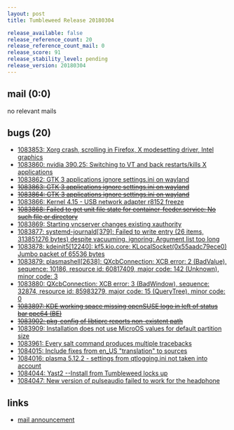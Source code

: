 ```yaml
---
layout: post
title: Tumbleweed Release 20180304

release_available: false
release_reference_count: 20
release_reference_count_mail: 0
release_score: 91
release_stability_level: pending
release_version: 20180304
---
```


## mail (0:0)

no relevant mails

## bugs (20)

<!--more-->

- [1083853: Xorg crash, scrolling in Firefox, X modesetting driver, Intel graphics](https://bugzilla.opensuse.org/show_bug.cgi?id=1083853)
- [1083860: nvidia 390.25: Switching to VT and back restarts/kills X applications](https://bugzilla.opensuse.org/show_bug.cgi?id=1083860)
- [1083862: GTK 3 applications ignore settings.ini on wayland](https://bugzilla.opensuse.org/show_bug.cgi?id=1083862)
- ~~[1083863: GTK 3 applications ignore settings.ini on wayland](https://bugzilla.opensuse.org/show_bug.cgi?id=1083863)~~
- ~~[1083864: GTK 3 applications ignore settings.ini on wayland](https://bugzilla.opensuse.org/show_bug.cgi?id=1083864)~~
- [1083866: Kernel 4.15 - USB network adapter r8152 freeze](https://bugzilla.opensuse.org/show_bug.cgi?id=1083866)
- ~~[1083868: Failed to get unit file state for container-feeder.service: No such file or directory](https://bugzilla.opensuse.org/show_bug.cgi?id=1083868)~~
- [1083869: Starting vncserver changes existing xauthority](https://bugzilla.opensuse.org/show_bug.cgi?id=1083869)
- [1083877: systemd-journald[379]: Failed to write entry (26 items, 313851276 bytes) despite vacuuming, ignoring: Argument list too long](https://bugzilla.opensuse.org/show_bug.cgi?id=1083877)
- [1083878: kdeinit5[12240]: kf5.kio.core: KLocalSocket(0x55aadc79ece0) Jumbo packet of 65536 bytes](https://bugzilla.opensuse.org/show_bug.cgi?id=1083878)
- [1083879: plasmashell[2638]: QXcbConnection: XCB error: 2 (BadValue), sequence: 10186, resource id: 60817409, major code: 142 (Unknown), minor code: 3](https://bugzilla.opensuse.org/show_bug.cgi?id=1083879)
- [1083880: QXcbConnection: XCB error: 3 (BadWindow), sequence: 32874, resource id: 85983279, major code: 15 (QueryTree), minor code: 0](https://bugzilla.opensuse.org/show_bug.cgi?id=1083880)
- ~~[1083897: KDE working space missing openSUSE logo in left of status bar ppc64 (BE)](https://bugzilla.opensuse.org/show_bug.cgi?id=1083897)~~
- ~~[1083902: pkg-config of libtiprc reports non-existent path](https://bugzilla.opensuse.org/show_bug.cgi?id=1083902)~~
- [1083909: Installation does not use MicroOS values for default partition size](https://bugzilla.opensuse.org/show_bug.cgi?id=1083909)
- [1083961: Every salt command produces multiple tracebacks](https://bugzilla.opensuse.org/show_bug.cgi?id=1083961)
- [1084015: Include fixes from en_US "translation" to sources](https://bugzilla.opensuse.org/show_bug.cgi?id=1084015)
- [1084016: plasma 5.12.2 - settings from qtlogging.ini not taken into account](https://bugzilla.opensuse.org/show_bug.cgi?id=1084016)
- [1084044: Yast2 --Install from Tumbleweed locks up](https://bugzilla.opensuse.org/show_bug.cgi?id=1084044)
- [1084047: New version of pulseaudio failed to work for the headphone](https://bugzilla.opensuse.org/show_bug.cgi?id=1084047)



## links

- [mail announcement](https://lists.opensuse.org/opensuse-factory/2018-03/msg00078.html)
